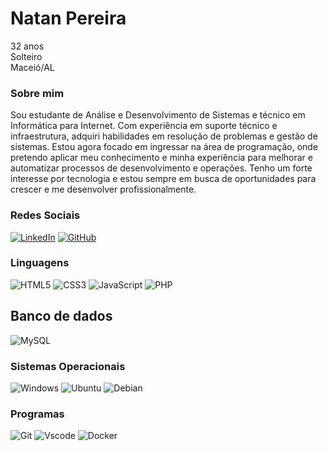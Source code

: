 # Natan Pereira
32 anos <br>
Solteiro <br>
Maceió/AL

### Sobre mim
Sou estudante de Análise e Desenvolvimento de Sistemas e técnico em Informática para Internet. Com experiência em suporte técnico e infraestrutura, adquiri habilidades em resolução de problemas e gestão de sistemas. Estou agora focado em ingressar na área de programação, onde pretendo aplicar meu conhecimento e minha experiência para melhorar e automatizar processos de desenvolvimento e operações. Tenho um forte interesse por tecnologia e estou sempre em busca de oportunidades para crescer e me desenvolver profissionalmente.

### Redes Sociais 
[![LinkedIn](https://img.shields.io/badge/LinkedIn-0077B5?style=for-the-badge&logo=linkedin&logoColor=white)](https://www.linkedin.com/in/natandspereira/) [![GitHub](https://img.shields.io/badge/GitHub-100000?style=for-the-badge&logo=github&logoColor=white)](https://github.com/natandspereira)


### Linguagens
![HTML5](https://img.shields.io/badge/HTML5-E34F26?style=for-the-badge&logo=html5&logoColor=white) 
![CSS3](https://img.shields.io/badge/CSS3-1572B6?style=for-the-badge&logo=css3&logoColor=white) 
![JavaScript](https://img.shields.io/badge/JavaScript-F7DF1E?style=for-the-badge&logo=javascript&logoColor=black)
<img alt="PHP" src="https://img.shields.io/badge/php-%23777BB4.svg?style=for-the-badge&logo=php&logoColor=white"/>

## Banco de dados 
![MySQL](https://img.shields.io/badge/MySQL-00000F?style=for-the-badge&logo=mysql&logoColor=white)

### Sistemas Operacionais
![Windows](https://img.shields.io/badge/Windows-000?style=for-the-badge&logo=windows&logoColor=2CA5E0) 
![Ubuntu](https://img.shields.io/badge/Ubuntu-35495E?style=for-the-badge&logo=ubuntu&logoColor=2CA5E0)
![Debian](https://img.shields.io/badge/Debian-D70A53?style=for-the-badge&logo=debian&logoColor=white) 

### Programas
![Git](https://img.shields.io/badge/GIT-E44C30?style=for-the-badge&logo=git&logoColor=white)
![Vscode](https://img.shields.io/badge/Vscode-007ACC?style=for-the-badge&logo=visual-studio-code&logoColor=white)
![Docker](https://img.shields.io/badge/DOCKER-blue?style=for-the-badge&logo=docker&logoColor=white)



